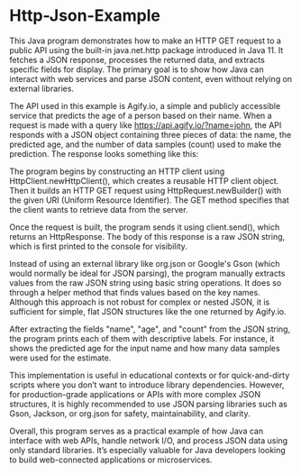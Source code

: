 # Http-Json-Example

This Java program demonstrates how to make an HTTP GET request to a public API using the built-in java.net.http package introduced in Java 11. It fetches a JSON response, processes the returned data, and extracts specific fields for display. The primary goal is to show how Java can interact with web services and parse JSON content, even without relying on external libraries.

The API used in this example is Agify.io, a simple and publicly accessible service that predicts the age of a person based on their name. When a request is made with a query like https://api.agify.io/?name=john, the API responds with a JSON object containing three pieces of data: the name, the predicted age, and the number of data samples (count) used to make the prediction. The response looks something like this:

The program begins by constructing an HTTP client using HttpClient.newHttpClient(), which creates a reusable HTTP client object. Then it builds an HTTP GET request using HttpRequest.newBuilder() with the given URI (Uniform Resource Identifier). The GET method specifies that the client wants to retrieve data from the server.

Once the request is built, the program sends it using client.send(), which returns an HttpResponse<String>. The body of this response is a raw JSON string, which is first printed to the console for visibility.

Instead of using an external library like org.json or Google's Gson (which would normally be ideal for JSON parsing), the program manually extracts values from the raw JSON string using basic string operations. It does so through a helper method that finds values based on the key names. Although this approach is not robust for complex or nested JSON, it is sufficient for simple, flat JSON structures like the one returned by Agify.io.

After extracting the fields "name", "age", and "count" from the JSON string, the program prints each of them with descriptive labels. For instance, it shows the predicted age for the input name and how many data samples were used for the estimate.

This implementation is useful in educational contexts or for quick-and-dirty scripts where you don’t want to introduce library dependencies. However, for production-grade applications or APIs with more complex JSON structures, it is highly recommended to use JSON parsing libraries such as Gson, Jackson, or org.json for safety, maintainability, and clarity.

Overall, this program serves as a practical example of how Java can interface with web APIs, handle network I/O, and process JSON data using only standard libraries. It’s especially valuable for Java developers looking to build web-connected applications or microservices.

